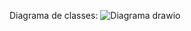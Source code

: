 
Diagrama de classes: 
![Diagrama drawio](https://github.com/user-attachments/assets/f658f7ba-2111-4fbb-80f2-1d8dba62d028)
